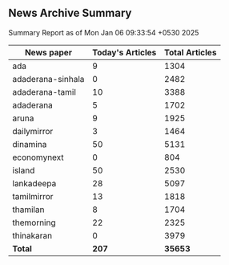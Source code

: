 <!-- @format -->
## News Archive Summary

Summary Report as of Mon Jan 06 09:33:54 +0530 2025

| News paper         | Today's Articles | Total Articles |
|--------------------|------------------|----------------|
| ada               | 9          | 1304        |
| adaderana-sinhala               | 0          | 2482        |
| adaderana-tamil               | 10          | 3388        |
| adaderana               | 5          | 1702        |
| aruna               | 9          | 1925        |
| dailymirror               | 3          | 1464        |
| dinamina               | 50          | 5131        |
| economynext               | 0          | 804        |
| island               | 50          | 2530        |
| lankadeepa               | 28          | 5097        |
| tamilmirror               | 13          | 1818        |
| thamilan               | 8          | 1704        |
| themorning               | 22          | 2325        |
| thinakaran               | 0          | 3979        |
| **Total**          | **207**      | **35653** |

